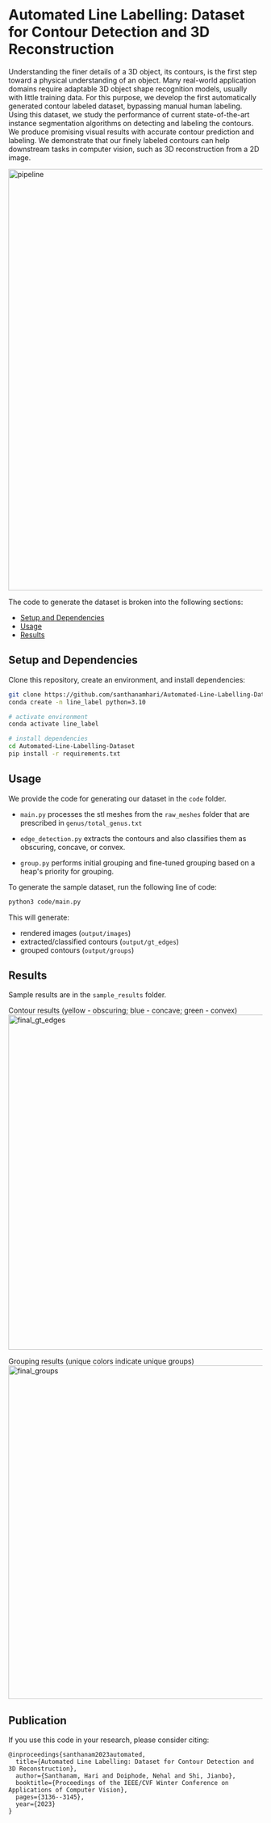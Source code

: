 Automated Line Labelling: 
Dataset for Contour Detection and 3D Reconstruction
====================================

Understanding the finer details of a 3D object, its contours, is the first step toward a physical understanding of an object. Many real-world application domains require adaptable 3D object shape recognition models, usually with little training data. For this purpose, we develop the first automatically generated contour labeled dataset, bypassing manual human labeling. Using this dataset, we study the performance of current state-of-the-art instance segmentation algorithms on detecting and labeling the contours. We produce promising visual results with accurate contour prediction and labeling. We demonstrate that our finely labeled contours can help downstream tasks in computer vision, such as 3D reconstruction from a 2D image.

<img width="834" alt="pipeline" src="https://github.com/santhanamhari/Automated-Line-Labelling-Dataset/assets/40223805/c84e2ae4-1ba4-4b05-a81a-db25aa1518fe">


The code to generate the dataset is broken into the following sections:

  * [Setup and Dependencies](#setup-and-dependencies)
  * [Usage](#usage)
  * [Results](#results)



Setup and Dependencies
----------------------
Clone this repository, create an environment, and install dependencies:

```sh
git clone https://github.com/santhanamhari/Automated-Line-Labelling-Dataset.git
conda create -n line_label python=3.10

# activate environment
conda activate line_label

# install dependencies
cd Automated-Line-Labelling-Dataset
pip install -r requirements.txt
```


Usage
-------------
We provide the code for generating our dataset in the `code` folder. 

- `main.py` processes the stl meshes from the `raw_meshes` folder that are prescribed in `genus/total_genus.txt`

- `edge_detection.py` extracts the contours and also classifies them as obscuring, concave, or convex. 

- `group.py` performs initial grouping and fine-tuned grouping based on a heap's priority for grouping. 


To generate the sample dataset, run the following line of code:

```sh
python3 code/main.py
```

This will generate:
 - rendered images (`output/images`)
 - extracted/classified contours (`output/gt_edges`)
 - grouped contours (`output/groups`) 



Results
----------

Sample results are in the `sample_results` folder. 

Contour results (yellow - obscuring; blue - concave; green - convex)
<img width="663" alt="final_gt_edges" src="https://github.com/santhanamhari/Automated-Line-Labelling-Dataset/assets/40223805/8f7ea309-fd1a-4461-a203-e4b7ef6a0868">


Grouping results (unique colors indicate unique groups)
<img width="660" alt="final_groups" src="https://github.com/santhanamhari/Automated-Line-Labelling-Dataset/assets/40223805/1a04f30c-717b-4d39-9dde-43da0fc2d4d3">


Publication
----------------------------------
If you use this code in your research, please consider citing:

```text
@inproceedings{santhanam2023automated,
  title={Automated Line Labelling: Dataset for Contour Detection and 3D Reconstruction},
  author={Santhanam, Hari and Doiphode, Nehal and Shi, Jianbo},
  booktitle={Proceedings of the IEEE/CVF Winter Conference on Applications of Computer Vision},
  pages={3136--3145},
  year={2023}
}
```
